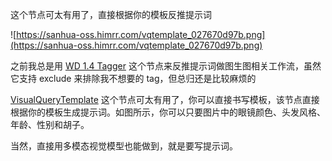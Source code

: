 
这个节点可太有用了，直接根据你的模板反推提示词

![https://sanhua-oss.himrr.com/vqtemplate_027670d97b.png](https://sanhua-oss.himrr.com/vqtemplate_027670d97b.png)

之前我总是用 [WD 1.4 Tagger](https://github.com/pythongosssss/ComfyUI-WD14-Tagger) 这个节点来反推提示词做图生图相关工作流，虽然它支持 exclude 来排除我不想要的 tag，但总归还是比较麻烦的

[VisualQueryTemplate](https://github.com/celoron/ComfyUI-VisualQueryTemplate) 这个节点可太有用了，你可以直接书写模板，该节点直接根据你的模板生成提示词。如图所示，你可以只要图片中的眼镜颜色、头发风格、年龄、性别和胡子。

当然，直接用多模态视觉模型也能做到，就是要写提示词。